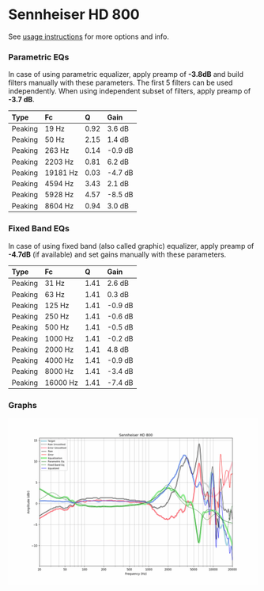 # Sennheiser HD 800
See [usage instructions](https://github.com/jaakkopasanen/AutoEq#usage) for more options and info.

### Parametric EQs
In case of using parametric equalizer, apply preamp of **-3.8dB** and build filters manually
with these parameters. The first 5 filters can be used independently.
When using independent subset of filters, apply preamp of **-3.7 dB**.

| Type    | Fc       |    Q | Gain    |
|:--------|:---------|:-----|:--------|
| Peaking | 19 Hz    | 0.92 | 3.6 dB  |
| Peaking | 50 Hz    | 2.15 | 1.4 dB  |
| Peaking | 263 Hz   | 0.14 | -0.9 dB |
| Peaking | 2203 Hz  | 0.81 | 6.2 dB  |
| Peaking | 19181 Hz | 0.03 | -4.7 dB |
| Peaking | 4594 Hz  | 3.43 | 2.1 dB  |
| Peaking | 5928 Hz  | 4.57 | -8.5 dB |
| Peaking | 8604 Hz  | 0.94 | 3.0 dB  |

### Fixed Band EQs
In case of using fixed band (also called graphic) equalizer, apply preamp of **-4.7dB**
(if available) and set gains manually with these parameters.

| Type    | Fc       |    Q | Gain    |
|:--------|:---------|:-----|:--------|
| Peaking | 31 Hz    | 1.41 | 2.6 dB  |
| Peaking | 63 Hz    | 1.41 | 0.3 dB  |
| Peaking | 125 Hz   | 1.41 | -0.9 dB |
| Peaking | 250 Hz   | 1.41 | -0.6 dB |
| Peaking | 500 Hz   | 1.41 | -0.5 dB |
| Peaking | 1000 Hz  | 1.41 | -0.2 dB |
| Peaking | 2000 Hz  | 1.41 | 4.8 dB  |
| Peaking | 4000 Hz  | 1.41 | -0.9 dB |
| Peaking | 8000 Hz  | 1.41 | -3.4 dB |
| Peaking | 16000 Hz | 1.41 | -7.4 dB |

### Graphs
![](./Sennheiser%20HD%20800.png)